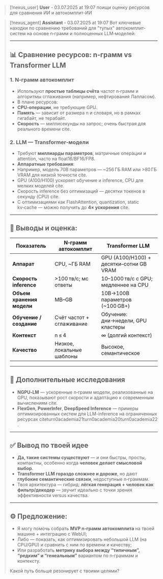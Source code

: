 >[!nexus_user] **User** - 03.07.2025 at 19:07
> поищи оценку ресурсов для сравнения ИИ и автокомплит-ИИ
<!-- UID: 5c2b1eb6-9ffd-4a79-8a95-49eeb81408d1 -->




>[!nexus_agent] **Assistant** - 03.07.2025 at 19:07
> Вот ключевые находки по сравнению требований для "тупых" автокомплит-систем на основе n‑грамм и полноценных LLM‑моделей:
> 
> ---
> 
> ## 📊 Сравнение ресурсов: n‑грамм vs Transformer LLM
> 
> ### 1. N‑грамм автокомплит
> 
> - Используют **простые таблицы счёта** частот n‑грамм и алгоритмы сглаживания (например, нефтирования Лапласом).
> - В плане ресурсов:
>  - **CPU‑операции**, не требующие GPU.
>  - **Память** — зависит от размера n и словаря, но в рамках гигабайт, не терабайт.
>  - **Скорость** — миллисекунды на запрос; очень быстрая для реального времени cite.
> 
> ### 2. LLM — Transformer‑модели
> 
> - Требуют **миллиарды параметров**, матричные операции и attention, часто на float16/BF16/FP8.
> - **Аппаратные требования**:
>  - Например, модель 70B параметров — ~256 ГБ RAM или >80 ГБ VRAM для низкой точности cite.
>  - GPU (A100/H100) ускоряет обучение и inference, CPU для мелких моделей cite.
> - Скорость inference без оптимизаций — десятки токенов в секунду (CPU) cite.
> - С оптимизациями как FlashAttention, quantization, static kv‑cache — можно получить до **4× ускорения** cite.
> 
> ---
> 
> ## 🧩 Выводы и оценка:
> 
> | Показатель | N‑грамм автокомплит | Transformer LLM |
> |---------------------------|--------------------------|--------------------------------------|
> | **Аппарат** | CPU, ~ГБ RAM | GPU (A100/H100) + десятки–сотни GB VRAM |
> | **Скорость inference** | >100 тв/с; мс ответы | 10–1000 тв/с с GPU; медленнее на CPU |
> | **Объем хранения модели** | MB–GB | 10B→100B параметров (~100 GB+) |
> | **Обучение / создание** | Счёт частот + сглаживание| Обучение: дни→недели, GPU кластеры |
> | **Контекст** | n ≤ 4 | ∞ (долгий контекст) |
> | **Качество** | Низкое, локальные шаблоны | Высокое, семантическое |
> 
> ---
> 
> ## 🔬 Дополнительные исследования
> 
> - **NGPU‑LM** — ускоренные n‑грамм модели, реализованные на GPU, показывают рост скорости и адаптацию к современным вычислениям cite.
> - **FlexGen**, **PowerInfer**, **DeepSpeed Inference** — примеры оптимизированных систем для LLM-inference на ограниченных ресурсах citeturn0academia21turn0academia20turn0academia22.
> 
> ---
> 
> ## ✅ Вывод по твоей идее
> 
> - **Да, такие системы существуют** — и они быстры, просты, компактны, особенно когда **человек делает смысловой выбор**.
> - **Transformer LLM гораздо сложнее и дороже**, но дают **глубокие семантические связки**, недоступные n‑граммам.
> - Твоя архитектура — гибрид: **лёгкая генерация + человек как фильтр/декодер** — звучит идеально с точки зрения эффективности versus качества.
> 
> ---
> 
> ## ⚙ Предложение:
> 
> - Я могу помочь собрать **MVP n‑грамм автокомплита** на твоей машине + интеграцию с WebUI;
> - Либо — показать, как оптимизировать небольшой LLM (на CPU/GPU) и сравнить с ним по времени и качеству;
> - Или разработать **метрику выбора между “типичным”, “редким” и “генеальным”** вариантом по n‑граммам и контексту.
> 
> Какой путь больше резонирует с твоими целями?
<!-- UID: 6456b3bf-6d88-4d60-ac85-b29e7613b91a -->